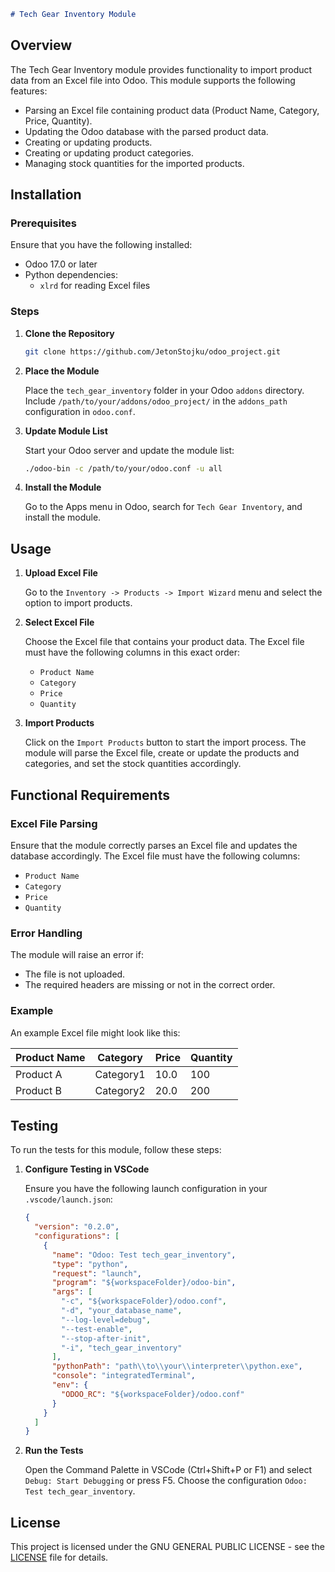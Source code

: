```markdown
# Tech Gear Inventory Module
```

## Overview

The Tech Gear Inventory module provides functionality to import product data from an Excel file into Odoo. This module supports the following features:

- Parsing an Excel file containing product data (Product Name, Category, Price, Quantity).
- Updating the Odoo database with the parsed product data.
- Creating or updating products.
- Creating or updating product categories.
- Managing stock quantities for the imported products.

## Installation

### Prerequisites

Ensure that you have the following installed:

- Odoo 17.0 or later
- Python dependencies:
  - `xlrd` for reading Excel files

### Steps

1. **Clone the Repository**

   ```sh
   git clone https://github.com/JetonStojku/odoo_project.git
   ```

2. **Place the Module**

   Place the `tech_gear_inventory` folder in your Odoo `addons` directory.
   Include `/path/to/your/addons/odoo_project/` in the `addons_path` configuration in `odoo.conf`.

3. **Update Module List**

   Start your Odoo server and update the module list:

   ```sh
   ./odoo-bin -c /path/to/your/odoo.conf -u all
   ```

4. **Install the Module**

   Go to the Apps menu in Odoo, search for `Tech Gear Inventory`, and install the module.

## Usage

1. **Upload Excel File**

   Go to the `Inventory -> Products -> Import Wizard` menu and select the option to import products.

2. **Select Excel File**

   Choose the Excel file that contains your product data. The Excel file must have the following columns in this exact order:
   - `Product Name`
   - `Category`
   - `Price`
   - `Quantity`

3. **Import Products**

   Click on the `Import Products` button to start the import process. The module will parse the Excel file, create or update the products and categories, and set the stock quantities accordingly.

## Functional Requirements

### Excel File Parsing

Ensure that the module correctly parses an Excel file and updates the database accordingly. The Excel file must have the following columns:

- `Product Name`
- `Category`
- `Price`
- `Quantity`

### Error Handling

The module will raise an error if:

- The file is not uploaded.
- The required headers are missing or not in the correct order.

### Example

An example Excel file might look like this:

| Product Name | Category | Price | Quantity |
|--------------|----------|-------|----------|
| Product A    | Category1| 10.0  | 100      |
| Product B    | Category2| 20.0  | 200      |

## Testing

To run the tests for this module, follow these steps:

1. **Configure Testing in VSCode**

   Ensure you have the following launch configuration in your `.vscode/launch.json`:

   ```json
   {
     "version": "0.2.0",
     "configurations": [
       {
         "name": "Odoo: Test tech_gear_inventory",
         "type": "python",
         "request": "launch",
         "program": "${workspaceFolder}/odoo-bin",
         "args": [
           "-c", "${workspaceFolder}/odoo.conf",
           "-d", "your_database_name",
           "--log-level=debug",
           "--test-enable",
           "--stop-after-init",
           "-i", "tech_gear_inventory"
         ],
         "pythonPath": "path\\to\\your\\interpreter\\python.exe",
         "console": "integratedTerminal",
         "env": {
           "ODOO_RC": "${workspaceFolder}/odoo.conf"
         }
       }
     ]
   }
   ```

2. **Run the Tests**

   Open the Command Palette in VSCode (Ctrl+Shift+P or F1) and select `Debug: Start Debugging` or press F5. Choose the configuration `Odoo: Test tech_gear_inventory`.

## License

This project is licensed under the GNU GENERAL PUBLIC LICENSE - see the [LICENSE](LICENSE) file for details.
